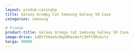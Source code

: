 ```yaml
---
layout: produk-casinghp
title: Galaxy Grumpy Cat Samsung Galaxy S9 Case
categories: samsung

# Produk
product-title: Galaxy Grumpy Cat Samsung Galaxy S9 Case
image-drive: 1dDh7VAaeGcNq2HHas6ufi3HfY5RxGits
harga: 90000
---
```


